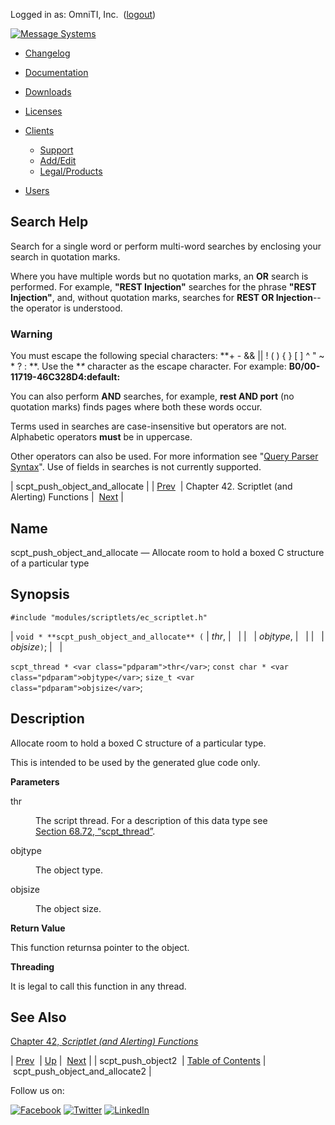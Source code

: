 Logged in as: OmniTI, Inc.  ([logout](https://support.messagesystems.com/logout.php))

[![Message Systems](https://support.messagesystems.com/images/ms-white205.png)](https://support.messagesystems.com/start.php) 

*   [Changelog](https://support.messagesystems.com/start.php?show=changelog)
*   [Documentation](https://support.messagesystems.com/docs/)
*   [Downloads](https://support.messagesystems.com/start.php)

*   [Licenses](https://support.messagesystems.com/license_summary.php)
*   <a href="">Clients</a>
    *   [Support](https://support.messagesystems.com/cs.php)
    *   [Add/Edit](https://support.messagesystems.com/edit_client.php)
    *   [Legal/Products](https://support.messagesystems.com/edit_products.php)
*   [Users](https://support.messagesystems.com/edit_customer.php)

## Search Help

Search for a single word or perform multi-word searches by enclosing your search in quotation marks.

Where you have multiple words but no quotation marks, an **OR** search is performed. For example, **"REST Injection"** searches for the phrase **"REST Injection"**, and, without quotation marks, searches for **REST OR Injection**--the operator is understood.

### Warning

You must escape the following special characters: **+ - && || ! ( ) { } [ ] ^ " ~ * ? : \**. Use the **\** character as the escape character. For example: **B0/00-11719-46C328D4\:default\:**

You can also perform **AND** searches, for example, **rest AND port** (no quotation marks) finds pages where both these words occur.

Terms used in searches are case-insensitive but operators are not. Alphabetic operators **must** be in uppercase.

Other operators can also be used. For more information see "[Query Parser Syntax](https://lucene.apache.org/core/old_versioned_docs/versions/3_0_0/queryparsersyntax.html)". Use of fields in searches is not currently supported.

| scpt_push_object_and_allocate |
| [Prev](apis.scpt_push_object2.php)  | Chapter 42. Scriptlet (and Alerting) Functions |  [Next](apis.scpt_push_object_and_allocate2.php) |

<a name="apis.scpt_push_object_and_allocate"></a>
## Name

scpt_push_object_and_allocate — Allocate room to hold a boxed C structure of a particular type

## Synopsis

`#include "modules/scriptlets/ec_scriptlet.h"`

| `void * **scpt_push_object_and_allocate** (` | <var class="pdparam">thr</var>, |   |
|   | <var class="pdparam">objtype</var>, |   |
|   | <var class="pdparam">objsize</var>`)`; |   |

`scpt_thread * <var class="pdparam">thr</var>`;
`const char * <var class="pdparam">objtype</var>`;
`size_t <var class="pdparam">objsize</var>`;<a name="idp31822496"></a>
## Description

Allocate room to hold a boxed C structure of a particular type.

This is intended to be used by the generated glue code only.

**Parameters**

<dl class="variablelist">

<dt>thr</dt>

<dd>

The script thread. For a description of this data type see [Section 68.72, “scpt_thread”](structs.scpt_thread.php "68.72. scpt_thread").

</dd>

<dt>objtype</dt>

<dd>

The object type.

</dd>

<dt>objsize</dt>

<dd>

The object size.

</dd>

</dl>

**Return Value**

This function returnsa pointer to the object.

**Threading**

It is legal to call this function in any thread.

<a name="idp31833744"></a>
## See Also

[Chapter 42, *Scriptlet (and Alerting) Functions*](script.php "Chapter 42. Scriptlet (and Alerting) Functions") 

| [Prev](apis.scpt_push_object2.php)  | [Up](script.php) |  [Next](apis.scpt_push_object_and_allocate2.php) |
| scpt_push_object2  | [Table of Contents](index.php) |  scpt_push_object_and_allocate2 |

Follow us on:

[![Facebook](https://support.messagesystems.com/images/icon-facebook.png)](http://www.facebook.com/messagesystems) [![Twitter](https://support.messagesystems.com/images/icon-twitter.png)](http://twitter.com/#!/MessageSystems) [![LinkedIn](https://support.messagesystems.com/images/icon-linkedin.png)](http://www.linkedin.com/company/message-systems)